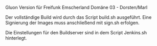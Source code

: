 
Gluon Version für Freifunk Emscherland Domäne 03 - Dorsten/Marl

Der vollständige Build wird durch das Script build.sh ausgeführt. 
Eine Signierung der Images muss anschließend mit sign.sh erfolgen. 

Die Einstellungen für den Buildserver sind in dem Script Jenkins.sh hinterlegt.


